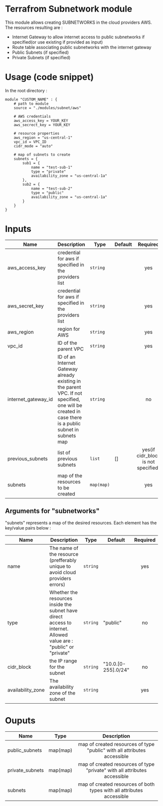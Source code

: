 # Terrafrom Subnetwork module
This module allows creating SUBNETWORKS in the cloud providers AWS. The resources resulting are :
- Internet Gateway to allow internet access to public subnetworks if specified(or use existing if provided as input)
- Route table associating public subnetworks with the internet gateway
- Public Subnets (if specified)
- Private Subnets (if specified)

# Usage (code snippet)
In the root directory : 

    module "CUSTOM_NAME" : {
        # path to module
        source = "./modules/subnet/aws"
        
        # AWS credentials
        aws_access_key = YOUR_KEY
        aws_secrect_key = YOUR_KEY
       
        # resource properties
        aws_region = "us-central-1"
        vpc_id = VPC_ID
        cidr_mode = "auto"

        # map of subnets to create
        subnets = {
            sub1 = {
                name = "test-sub-1"
                type = "private"
                availability_zone = "us-central-1a"
            },
            sub2 = {
                name = "test-sub-2"
                type = "public"
                availability_zone = "us-central-1a"
            }
        }
    }

# Inputs
| Name | Description | Type | Default | Required |
|------|-------------|------|---------|:--------:|
| aws_access_key | credential for aws if specified in the providers list | `string` |  | yes |
| aws_secret_key | credential for aws if specified in the providers list | `string` |  | yes |
| aws_region | region for AWS | `string` |  | yes |
| vpc_id | ID of the parent VPC | `string` |  | yes |
| internet_gateway_id | ID of an Internet Gateway already existing in the parent VPC. If not specified, one will be created in case there is a public subnet in subnets map | `string` | | no |
| previous_subnets | list of previous subnets | `list` | [] | yes(if cidr_block is not specified)  |
| subnets | map of the resources to be created | `map(map)` |  | yes |

## Arguments for "subnetworks"
"subnets" represents a map of the desired resources. Each element has the key/value pairs below :

| Name | Description | Type | Default | Required |
|------|-------------|------|---------|:--------:|
| name | The name of the resource (prefferably unique to avoid cloud providers errors)  | `string` | | yes |
| type | Whether the resources inside the subnet have direct access to internet. Allowed value are : "public" or "private"  | `string` | "public" | no |
| cidr_block  | the IP range for the subnet  | `string` | "10.0.[0-255].0/24" | no |
| availability_zone  | The availability zone of the subnet  | `string` | | yes |

# Ouputs
| Name | Type | Description |
|------|-------------|:--------:|
| public_subnets | map(map) | map of created resources of type "public" with all attributes accessible |
| private_subnets | map(map) | map of created resources of type "private" with all attributes accessible |
| subnets | map(map) | map of created resources of both types with all attributes accessible |
